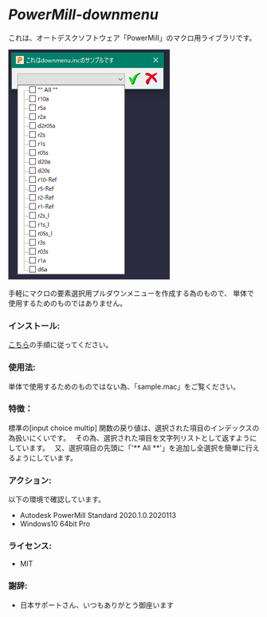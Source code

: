 # ***PowerMill-downmenu***
これは、オートデスクソフトウェア「PowerMill」のマクロ用ライブラリです。

<img src="./resources/sample.png">

手軽にマクロの要素選択用プルダウンメニューを作成する為のもので、
単体で使用するためのものではありません。

### インストール:
[こちら](http://help.autodesk.com/view/PWRM/2020/JPN/?guid=GUID-68932D88-863A-407C-91CA-C9C82CB4A99D)の手順に従ってください。

### 使用法:
単体で使用するためのものではない為、「sample.mac」をご覧ください。

### 特徴：
標準の[input choice multip] 関数の戻り値は、選択された項目のインデックスの為扱いにくいです。　
その為、選択された項目を文字列リストとして返すようにしています。　
又、選択項目の先頭に「'** All **'」を追加し全選択を簡単に行えるようにしています。

### アクション:
以下の環境で確認しています。
 + Autodesk PowerMill Standard 2020.1.0.2020113
 + Windows10 64bit Pro

### ライセンス:
+ MIT

### 謝辞:
+ 日本サポートさん、いつもありがとう御座います